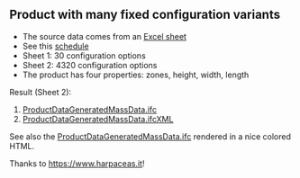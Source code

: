 ## Product with many fixed configuration variants

- The source data comes from an [Excel sheet](https://github.com/buildingSMART/ProductData/blob/master/SampleFiles/HC%20(Italy)/Bricks%20Catalogue/RawData.xlsx)
- See this [schedule](https://github.com/buildingSMART/ProductData/blob/master/SampleFiles/HC%20(Italy)/Bricks%20Catalogue/catalogue_bricks_en.jpg)
- Sheet 1: 30 configuration options
- Sheet 2: 4320 configuration options
- The product has four properties: zones, height, width, length

Result (Sheet 2):

1. [ProductDataGeneratedMassData.ifc](https://raw.githubusercontent.com/buildingSMART/ProductData/master/SampleFiles/HC%20(Italy)/Bricks%20Catalogue/ProductDataGeneratedMassData.ifc)
2. [ProductDataGeneratedMassData.ifcXML](https://raw.githubusercontent.com/buildingSMART/ProductData/master/SampleFiles/HC%20(Italy)/Bricks%20Catalogue/ProductDataGeneratedMassData.ifcXML)

See also the [ProductDataGeneratedMassData.ifc](http://htmlpreview.github.io/?https://raw.githubusercontent.com/buildingSMART/ProductData/master/SampleFiles/HC%20(Italy)/Bricks%20Catalogue/ProductDataGeneratedMassData.ifc.htm) rendered in a nice colored HTML.

Thanks to https://www.harpaceas.it!
